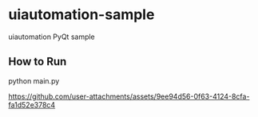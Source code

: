 # uiautomation-sample
uiautomation PyQt sample

## How to Run
python main.py



https://github.com/user-attachments/assets/9ee94d56-0f63-4124-8cfa-fa1d52e378c4

